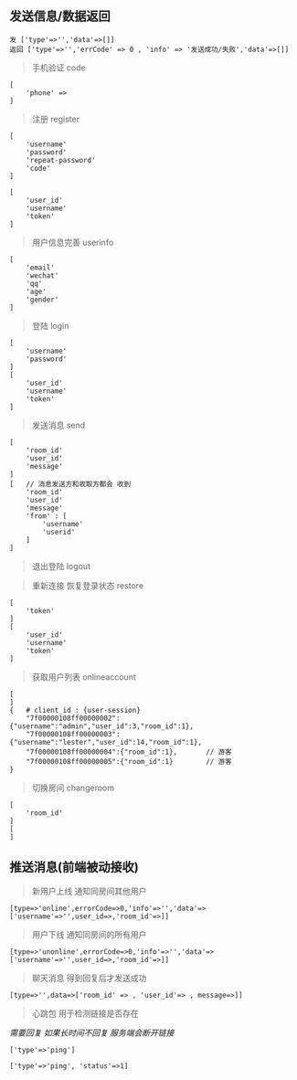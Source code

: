 



## 发送信息/数据返回

	发 ['type'=>'','data'=>[]]
	返回 ['type'=>'','errCode' => 0 , 'info' => '发送成功/失败','data'=>[]]


> 手机验证  code

	[
		'phone' => 
	]

> 注册  register

	[
		'username'
		'password'
		'repeat-password'
		'code'
	]

	[
		'user_id'
		'username'
		'token'
	]

> 用户信息完善  userinfo

	[
		'email'
		'wechat'
		'qq'
		'age'
		'gender'
	]
	
		

> 登陆	login		

	[
		'username'
		'password'
	]
	[
		'user_id'
		'username'
		'token'
	]

> 发送消息	send

	[
		'room_id'
		'user_id'
		'message'
	]
	[   // 消息发送方和收取方都会 收到
		'room_id'
		'user_id'
		'message'
		'from' : [
			'username'
			'userid'
		]
	]

> 退出登陆  logout


> 重新连接 恢复登录状态  restore
	
	[
		'token'
	]
	[
		'user_id'
		'username'
		'token'
	]

> 获取用户列表  onlineaccount

	[		
	]
	{	# client_id : {user-session}
		"7f00000108ff00000002":{"username":"admin","user_id":3,"room_id":1},
		"7f00000108ff00000003":{"username":"lester","user_id":14,"room_id":1},
		"7f00000108ff00000004":{"room_id":1},		// 游客
		"7f00000108ff00000005":{"room_id":1}		// 游客
	}
	
> 切换房间  changeroom

	[
		'room_id'
	]
	[	
	]


## 推送消息(前端被动接收)  

>  新用户上线 通知同房间其他用户

	[type=>'online',errorCode=>0,'info'=>'','data'=>['username'=>'',user_id=>,'room_id'=>]]
	
> 用户下线 通知同房间的所有用户 

	[type=>'unonline',errorCode=>0,'info'=>'','data'=>['username'=>'',user_id=>,'room_id'=>]]
	

> 聊天消息 得到回复后才发送成功

	[type=>'',data=>['room_id' => , 'user_id'=> , message=>]]

> 心跳包 用于检测链接是否存在

*需要回复 如果长时间不回复 服务端会断开链接*

	['type'=>'ping']

	['type'=>'ping', 'status'=>1]



	
